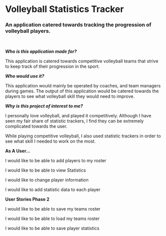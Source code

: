 # Volleyball Statistics Tracker
### An application catered towards tracking the progression of volleyball players.

<br>

***Who is this application made for?***

This application is catered towards competitive volleyball
teams that strive to keep track of their progression in the sport. 


***Who would use it?***

This application would mainly be operated by coaches, 
and team managers during games. The output of this application 
would be catered towards the players to see what volleyball skill
they would need to improve.

***Why is this project of interest to me?***

I personally love volleyball, and played it competitively. Although 
I have seen my fair share of statistic trackers, I find they can be
extremely complicated towards the user. 

While playing competitive volleyball, I also used statistic trackers
in order to see what skill I needed to work on the most.

**As A User...**

I would like to be able to add players to my roster

I would like to be able to view Statistics

I would like to change player information

I would like to add statistic data to each player

**User Stories Phase 2**

I would like to be able to save my teams roster

I would like to be able to load my teams roster

I would like to be able to save player statistics
